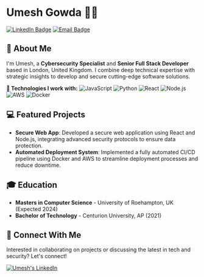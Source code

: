 # Umesh Gowda 👨‍💻

[![LinkedIn Badge](https://img.shields.io/badge/LinkedIn-Profile-blue?style=flat&logo=linkedin)](https://www.linkedin.com/in/gvs-umesh)
[![Email Badge](https://img.shields.io/badge/Email-gvsumesh29%40gmail.com-green?style=flat&logo=gmail)](mailto:gvsumesh29@gmail.com)

## 🚀 About Me

I'm Umesh, a **Cybersecurity Specialist** and **Senior Full Stack Developer** based in London, United Kingdom. I combine deep technical expertise with strategic insights to develop and secure cutting-edge software solutions.

**🔧 Technologies I work with:**
![JavaScript](https://img.shields.io/badge/-JavaScript-black?style=flat-square&logo=javascript)
![Python](https://img.shields.io/badge/-Python-black?style=flat-square&logo=Python)
![React](https://img.shields.io/badge/-React-black?style=flat-square&logo=react)
![Node.js](https://img.shields.io/badge/-Node.js-black?style=flat-square&logo=node.js)
![AWS](https://img.shields.io/badge/-AWS-black?style=flat-square&logo=amazon)
![Docker](https://img.shields.io/badge/-Docker-black?style=flat-square&logo=docker)

## 💻 Featured Projects

- **Secure Web App**: Developed a secure web application using React and Node.js, integrating advanced security protocols to ensure data protection.
- **Automated Deployment System**: Implemented a fully automated CI/CD pipeline using Docker and AWS to streamline deployment processes and reduce downtime.

## 🎓 Education

- **Masters in Computer Science** - University of Roehampton, UK (Expected 2024)
- **Bachelor of Technology** - Centurion University, AP (2021)

## 🤝 Connect With Me

Interested in collaborating on projects or discussing the latest in tech and security? Let's connect!

[![Umesh's LinkedIn](https://img.shields.io/badge/LinkedIn-Connect-blue?style=social&logo=linkedin)](https://www.linkedin.com/in/gvs-umesh)


